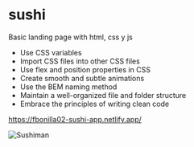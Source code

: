 # sushi
Basic landing page with html, css y js

- Use CSS variables
- Import CSS files into other CSS files
- Use flex and position properties in CSS
- Create smooth and subtle animations
- Use the BEM naming method
- Maintain a well-organized file and folder structure
-  Embrace the principles of writing clean code

https://fbonilla02-sushi-app.netlify.app/

![Sushiman](https://github.com/fbonilla02/sushi/assets/53198057/2471a4b5-7752-423a-8694-368169a00696)



